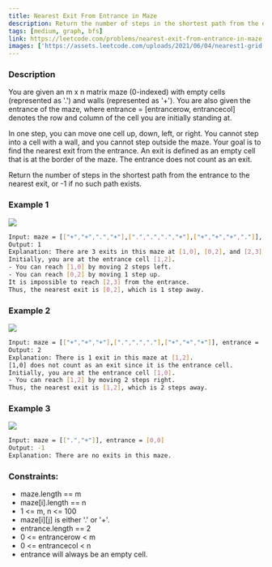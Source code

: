 ```yaml
---
title: Nearest Exit From Entrance in Maze
description: Return the number of steps in the shortest path from the entrance to the nearest exit, or -1 if no such path exists.
tags: [medium, graph, bfs]
link: https://leetcode.com/problems/nearest-exit-from-entrance-in-maze
images: ['https://assets.leetcode.com/uploads/2021/06/04/nearest1-grid.jpg', 'https://assets.leetcode.com/uploads/2021/06/04/nearesr2-grid.jpg', 'https://assets.leetcode.com/uploads/2021/06/04/nearest3-grid.jpg']
---
```


### Description

You are given an m x n matrix maze (0-indexed) with empty cells (represented as '.') and walls (represented as '+'). You are also given the entrance of the maze, where entrance = [entrancerow, entrancecol] denotes the row and column of the cell you are initially standing at.

In one step, you can move one cell up, down, left, or right. You cannot step into a cell with a wall, and you cannot step outside the maze. Your goal is to find the nearest exit from the entrance. An exit is defined as an empty cell that is at the border of the maze. The entrance does not count as an exit.

Return the number of steps in the shortest path from the entrance to the nearest exit, or -1 if no such path exists.

### Example 1

![](https://assets.leetcode.com/uploads/2021/06/04/nearest1-grid.jpg)

```bash
Input: maze = [["+","+",".","+"],[".",".",".","+"],["+","+","+","."]], entrance = [1,2]
Output: 1
Explanation: There are 3 exits in this maze at [1,0], [0,2], and [2,3].
Initially, you are at the entrance cell [1,2].
- You can reach [1,0] by moving 2 steps left.
- You can reach [0,2] by moving 1 step up.
It is impossible to reach [2,3] from the entrance.
Thus, the nearest exit is [0,2], which is 1 step away.
```

### Example 2

![](https://assets.leetcode.com/uploads/2021/06/04/nearesr2-grid.jpg)

```bash
Input: maze = [["+","+","+"],[".",".","."],["+","+","+"]], entrance = [1,0]
Output: 2
Explanation: There is 1 exit in this maze at [1,2].
[1,0] does not count as an exit since it is the entrance cell.
Initially, you are at the entrance cell [1,0].
- You can reach [1,2] by moving 2 steps right.
Thus, the nearest exit is [1,2], which is 2 steps away.
```

### Example 3

![](https://assets.leetcode.com/uploads/2021/06/04/nearest3-grid.jpg)

```bash
Input: maze = [[".","+"]], entrance = [0,0]
Output: -1
Explanation: There are no exits in this maze.
```

### Constraints:

- maze.length == m
- maze[i].length == n
- 1 <= m, n <= 100
- maze[i][j] is either '.' or '+'.
- entrance.length == 2
- 0 <= entrancerow < m
- 0 <= entrancecol < n
- entrance will always be an empty cell.
